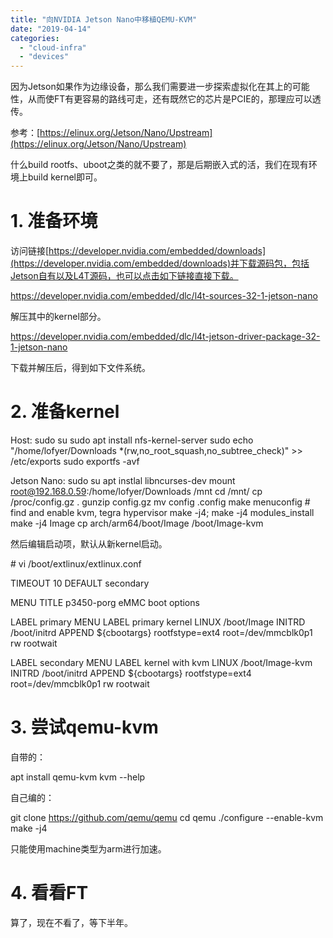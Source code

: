 ```yaml
---
title: "向NVIDIA Jetson Nano中移植QEMU-KVM"
date: "2019-04-14"
categories: 
  - "cloud-infra"
  - "devices"
---
```


因为Jetson如果作为边缘设备，那么我们需要进一步探索虚拟化在其上的可能性，从而使FT有更容易的路线可走，还有既然它的芯片是PCIE的，那理应可以透传。

参考：[https://elinux.org/Jetson/Nano/Upstream](https://elinux.org/Jetson/Nano/Upstream)

什么build rootfs、uboot之类的就不要了，那是后期嵌入式的活，我们在现有环境上build kernel即可。

# 1\. 准备环境

访问链接[https://developer.nvidia.com/embedded/downloads](https://developer.nvidia.com/embedded/downloads)并下载源码包，包括Jetson自有以及L4T源码，也可以点击如下链接直接下载。

https://developer.nvidia.com/embedded/dlc/l4t-sources-32-1-jetson-nano

解压其中的kernel部分。

https://developer.nvidia.com/embedded/dlc/l4t-jetson-driver-package-32-1-jetson-nano

下载并解压后，得到如下文件系统。

# 2\. 准备kernel

Host:
sudo su
sudo apt install nfs-kernel-server
sudo echo "/home/lofyer/Downloads \*(rw,no\_root\_squash,no\_subtree\_check)" >> /etc/exports
sudo exportfs -avf

Jetson Nano:
sudo su
apt instlal libncurses-dev
mount root@192.168.0.59:/home/lofyer/Downloads /mnt
cd /mnt/
cp /proc/config.gz .
gunzip config.gz
mv config .config
make menuconfig # find and enable kvm, tegra hypervisor
make -j4; make -j4 modules\_install
make -j4 Image
cp arch/arm64/boot/Image /boot/Image-kvm

然后编辑启动项，默认从新kernel启动。

\# vi /boot/extlinux/extlinux.conf

TIMEOUT 10
DEFAULT secondary

MENU TITLE p3450-porg eMMC boot options

LABEL primary
      MENU LABEL primary kernel
      LINUX /boot/Image
      INITRD /boot/initrd
      APPEND ${cbootargs} rootfstype=ext4 root=/dev/mmcblk0p1 rw rootwait

LABEL secondary
      MENU LABEL kernel with kvm
      LINUX /boot/Image-kvm
      INITRD /boot/initrd
      APPEND ${cbootargs} rootfstype=ext4 root=/dev/mmcblk0p1 rw rootwait

# 3\. 尝试qemu-kvm

自带的：

apt install qemu-kvm
kvm --help

自己编的：

git clone https://github.com/qemu/qemu
cd qemu
./configure --enable-kvm
make -j4

只能使用machine类型为arm进行加速。

# 4\. 看看FT

算了，现在不看了，等下半年。
